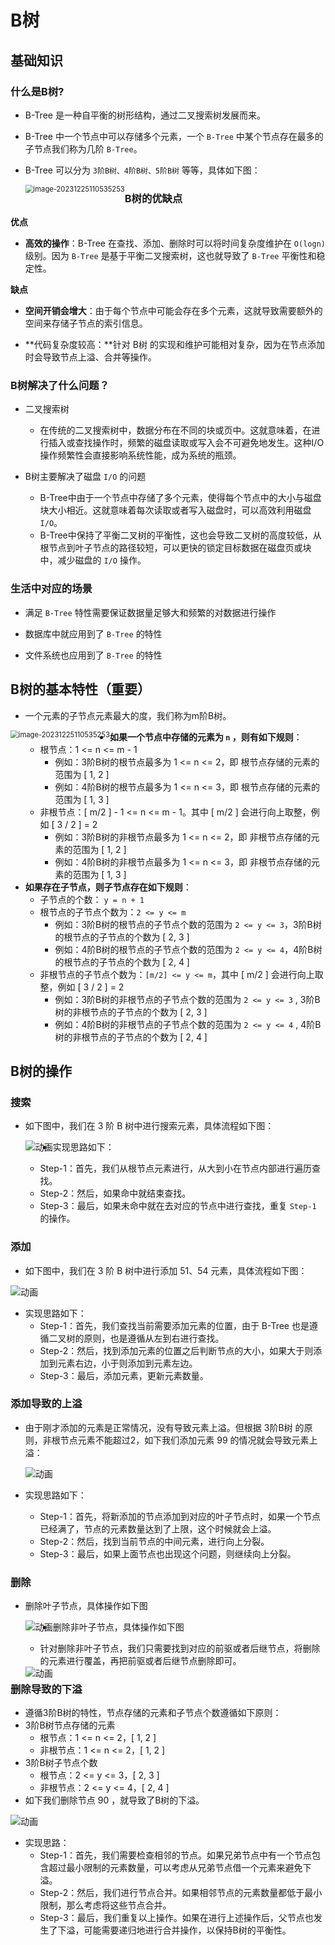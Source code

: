 # B树

## 基础知识

### 什么是B树?

* B-Tree 是一种自平衡的树形结构，通过二叉搜索树发展而来。

* B-Tree 中一个节点中可以存储多个元素，一个 `B-Tree` 中某个节点存在最多的子节点我们称为几阶 `B-Tree`。

* B-Tree 可以分为 `3阶B树、4阶B树、5阶B树` 等等，具体如下图：

  <img src="https://cdn.jsdelivr.net/gh/wicksonZhang/static-source-cdn/images/202312251105313.png" alt="image-20231225110535253" style="zoom:80%;float:left" />



### B树的优缺点

**优点**

* **高效的操作**：B-Tree 在查找、添加、删除时可以将时间复杂度维护在 `O(logn)` 级别。因为 `B-Tree` 是基于平衡二叉搜索树，这也就导致了 `B-Tree` 平衡性和稳定性。

**缺点**

* **空间开销会增大**：由于每个节点中可能会存在多个元素，这就导致需要额外的空间来存储子节点的索引信息。

* **代码复杂度较高：**针对 B树 的实现和维护可能相对复杂，因为在节点添加时会导致节点上溢、合并等操作。

  

### B树解决了什么问题？

* 二叉搜索树
  * 在传统的二叉搜索树中，数据分布在不同的块或页中。这就意味着，在进行插入或查找操作时，频繁的磁盘读取或写入会不可避免地发生。这种I/O操作频繁性会直接影响系统性能，成为系统的瓶颈。

* B树主要解决了磁盘 `I/O` 的问题
  * B-Tree中由于一个节点中存储了多个元素，使得每个节点中的大小与磁盘块大小相近。这就意味着每次读取或者写入磁盘时，可以高效利用磁盘 `I/O`。
  * B-Tree中保持了平衡二叉树的平衡性，这也会导致二叉树的高度较低，从根节点到叶子节点的路径较短，可以更快的锁定目标数据在磁盘页或块中，减少磁盘的 `I/O` 操作。



### 生活中对应的场景

* 满足 `B-Tree` 特性需要保证数据量足够大和频繁的对数据进行操作

* 数据库中就应用到了 `B-Tree` 的特性
* 文件系统也应用到了 `B-Tree` 的特性



## B树的基本特性（重要）

* 一个元素的子节点元素最大的度，我们称为m阶B树。

<img src="https://cdn.jsdelivr.net/gh/wicksonZhang/static-source-cdn/images/202312251105313.png" alt="image-20231225110535253" style="zoom:80%;float:left" />

* **如果一个节点中存储的元素为 `n` ，则有如下规则**：
  * 根节点：1 <= n <= m - 1
    * 例如：3阶B树的根节点最多为 1 <= n <= 2，即 根节点存储的元素的范围为 [ 1, 2 ]
    * 例如：4阶B树的根节点最多为 1 <= n <= 3，即 根节点存储的元素的范围为 [ 1, 3 ]
  * 非根节点：[ m/2 ] - 1 <= n <= m - 1。其中 [ m/2 ] 会进行向上取整，例如 [ 3 / 2 ] = 2
    * 例如：3阶B树的非根节点最多为 1 <= n <= 2，即 非根节点存储的元素的范围为 [ 1, 2 ]
    * 例如：4阶B树的非根节点最多为 1 <= n <= 3，即 非根节点存储的元素的范围为 [ 1, 3 ]
* **如果存在子节点，则子节点存在如下规则**：
  * 子节点的个数： `y = n + 1`
  * 根节点的子节点个数为：`2 <= y <= m`
    * 例如：3阶B树的根节点的子节点个数的范围为 `2 <= y <= 3`，3阶B树的根节点的子节点的个数为 [ 2, 3 ]
    * 例如：4阶B树的根节点的子节点个数的范围为 `2 <= y <= 4`，4阶B树的根节点的子节点的个数为 [ 2, 4 ]
  * 非根节点的子节点个数为：`[m/2] <= y <= m`，其中 [ m/2 ] 会进行向上取整，例如 [ 3 / 2 ] = 2
    * 例如：3阶B树的非根节点的子节点个数的范围为 `2 <= y <= 3` , 3阶B树的非根节点的子节点的个数为 [ 2, 3 ]
    * 例如：4阶B树的非根节点的子节点个数的范围为 `2 <= y <= 4` , 4阶B树的非根节点的子节点的个数为 [ 2, 4 ]



## B树的操作

### 搜索

* 如下图中，我们在 3 阶 B 树中进行搜索元素，具体流程如下图：

  <img src="https://cdn.jsdelivr.net/gh/wicksonZhang/static-source-cdn/images/202312251601206.gif" alt="动画" style="zoom:100%;float:left" />

* 实现思路如下：
  * Step-1：首先，我们从根节点元素进行，从大到小在节点内部进行遍历查找。
  * Step-2：然后，如果命中就结束查找。
  * Step-3：最后，如果未命中就在去对应的节点中进行查找，重复 `Step-1` 的操作。



### 添加

* 如下图中，我们在 3 阶 B 树中进行添加 51、54 元素，具体流程如下图：

![动画](https://cdn.jsdelivr.net/gh/wicksonZhang/static-source-cdn/images/202312251618387.gif)

* 实现思路如下：
  * Step-1：首先，我们查找当前需要添加元素的位置，由于 B-Tree 也是遵循二叉树的原则，也是遵循从左到右进行查找。
  * Step-2：然后，找到添加元素的位置之后判断节点的大小，如果大于则添加到元素右边，小于则添加到元素左边。
  * Step-3：最后，添加元素，更新元素数量。



### 添加导致的上溢

* 由于刚才添加的元素是正常情况，没有导致元素上溢。但根据 3阶B树 的原则，非根节点元素不能超过2，如下我们添加元素 99 的情况就会导致元素上溢：

  ![动画](https://cdn.jsdelivr.net/gh/wicksonZhang/static-source-cdn/images/202312251633326.gif)

* 实现思路如下：

  * Step-1：首先，将新添加的节点添加到对应的叶子节点时，如果一个节点已经满了，节点的元素数量达到了上限，这个时候就会上溢。
  * Step-2：然后，找到当前节点的中间元素，进行向上分裂。
  * Step-3：最后，如果上面节点也出现这个问题，则继续向上分裂。

  

### 删除

* 删除叶子节点，具体操作如下图

  <img src="https://cdn.jsdelivr.net/gh/wicksonZhang/static-source-cdn/images/202312251659602.gif" alt="动画" style="zoom:100%;float:left" />

* 删除非叶子节点，具体操作如下图

  * 针对删除非叶子节点，我们只需要找到对应的前驱或者后继节点，将删除的元素进行覆盖，再把前驱或者后继节点删除即可。

  <img src="https://cdn.jsdelivr.net/gh/wicksonZhang/static-source-cdn/images/202312251705192.gif" alt="动画" style="zoom:100%;float:left" />



### 删除导致的下溢

* 遵循3阶B树的特性，节点存储的元素和子节点个数遵循如下原则：
* 3阶B树节点存储的元素
  * 根节点：1 <= n <= 2，[ 1, 2 ]
  * 非根节点：1 <= n <= 2，[ 1, 2 ]
* 3阶B树子节点个数
  * 根节点：2 <= y <= 3，[ 2, 3 ]
  * 非根节点：2 <= y <= 4，[ 2, 4 ]
* 如下我们删除节点 90 ，就导致了B树的下溢。

![动画](https://cdn.jsdelivr.net/gh/wicksonZhang/static-source-cdn/images/202312251757795.gif)

* 实现思路：
  * Step-1：首先，我们需要检查相邻的节点。如果兄弟节点中有一个节点包含超过最小限制的元素数量，可以考虑从兄弟节点借一个元素来避免下溢。
  * Step-2：然后，我们进行节点合并。如果相邻节点的元素数量都低于最小限制，那么考虑将这些节点合并。
  * Step-3：最后，我们重复以上操作。如果在进行上述操作后，父节点也发生了下溢，可能需要递归地进行合并操作，以保持B树的平衡性。


